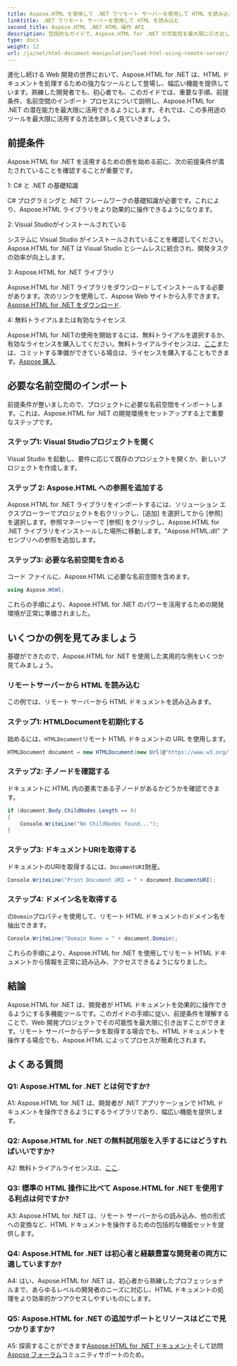 ```yaml
---
title: Aspose.HTML を使用して .NET でリモート サーバーを使用して HTML を読み込む
linktitle: .NET でリモート サーバーを使用して HTML を読み込む
second_title: Aspose.HTML .NET HTML 操作 API
description: 包括的なガイドで、Aspose.HTML for .NET の可能性を最大限に引き出します。名前空間をインポートする方法、リモート HTML ドキュメントにアクセスする方法などを学習します。
type: docs
weight: 12
url: /ja/net/html-document-manipulation/load-html-using-remote-server/
---
```


進化し続ける Web 開発の世界において、Aspose.HTML for .NET は、HTML ドキュメントを処理するための強力なツールとして登場し、幅広い機能を提供しています。熟練した開発者でも、初心者でも、このガイドでは、重要な手順、前提条件、名前空間のインポート プロセスについて説明し、Aspose.HTML for .NET の潜在能力を最大限に活用できるようにします。それでは、この多用途のツールを最大限に活用する方法を詳しく見ていきましょう。

## 前提条件

Aspose.HTML for .NET を活用するための旅を始める前に、次の前提条件が満たされていることを確認することが重要です。

1: C# と .NET の基礎知識

C# プログラミングと .NET フレームワークの基礎知識が必要です。これにより、Aspose.HTML ライブラリをより効果的に操作できるようになります。

2: Visual Studioがインストールされている

システムに Visual Studio がインストールされていることを確認してください。Aspose.HTML for .NET は Visual Studio とシームレスに統合され、開発タスクの効率が向上します。

3: Aspose.HTML for .NET ライブラリ

Aspose.HTML for .NET ライブラリをダウンロードしてインストールする必要があります。次のリンクを使用して、Aspose Web サイトから入手できます。[Aspose.HTML for .NET をダウンロード](https://releases.aspose.com/html/net/).

4: 無料トライアルまたは有効なライセンス

Aspose.HTML for .NETの使用を開始するには、無料トライアルを選択するか、有効なライセンスを購入してください。無料トライアルライセンスは、[ここ](https://releases.aspose.com/)または、コミットする準備ができている場合は、ライセンスを購入することもできます。[Aspose 購入](https://purchase.aspose.com/buy).

## 必要な名前空間のインポート

前提条件が整いましたので、プロジェクトに必要な名前空間をインポートします。これは、Aspose.HTML for .NET の開発環境をセットアップする上で重要なステップです。

### ステップ1: Visual Studioプロジェクトを開く

Visual Studio を起動し、要件に応じて既存のプロジェクトを開くか、新しいプロジェクトを作成します。

### ステップ 2: Aspose.HTML への参照を追加する

Aspose.HTML for .NET ライブラリをインポートするには、ソリューション エクスプローラーでプロジェクトを右クリックし、[追加] を選択してから [参照] を選択します。参照マネージャーで [参照] をクリックし、Aspose.HTML for .NET ライブラリをインストールした場所に移動します。"Aspose.HTML.dll" アセンブリへの参照を追加します。

### ステップ3: 必要な名前空間を含める

コード ファイルに、Aspose.HTML に必要な名前空間を含めます。

```csharp
using Aspose.Html;
```

これらの手順により、Aspose.HTML for .NET のパワーを活用するための開発環境が正常に準備されました。

## いくつかの例を見てみましょう

基礎ができたので、Aspose.HTML for .NET を使用した実用的な例をいくつか見てみましょう。

### リモートサーバーから HTML を読み込む

この例では、リモート サーバーから HTML ドキュメントを読み込みます。

### ステップ1: HTMLDocumentを初期化する

始めるには、`HTMLDocument`リモート HTML ドキュメントの URL を使用します。

```csharp
HTMLDocument document = new HTMLDocument(new Url(@"https://www.w3.org/TR/html5/");
```

### ステップ2: 子ノードを確認する

ドキュメントに HTML 内の要素である子ノードがあるかどうかを確認できます。

```csharp
if (document.Body.ChildNodes.Length == 0)
{
    Console.WriteLine("No ChildNodes found...");
}
```

### ステップ3: ドキュメントURIを取得する

ドキュメントのURIを取得するには、`DocumentURI`財産。

```csharp
Console.WriteLine("Print Document URI = " + document.DocumentURI);
```

### ステップ4: ドメイン名を取得する

の`Domain`プロパティを使用して、リモート HTML ドキュメントのドメイン名を抽出できます。

```csharp
Console.WriteLine("Domain Name = " + document.Domain);
```

これらの手順により、Aspose.HTML for .NET を使用してリモート HTML ドキュメントから情報を正常に読み込み、アクセスできるようになりました。

## 結論

Aspose.HTML for .NET は、開発者が HTML ドキュメントを効果的に操作できるようにする多機能ツールです。このガイドの手順に従い、前提条件を理解することで、Web 開発プロジェクトでその可能性を最大限に引き出すことができます。リモート サーバーからデータを取得する場合でも、HTML ドキュメントを操作する場合でも、Aspose.HTML によってプロセスが簡素化されます。

## よくある質問

### Q1: Aspose.HTML for .NET とは何ですか?

A1: Aspose.HTML for .NET は、開発者が .NET アプリケーションで HTML ドキュメントを操作できるようにするライブラリであり、幅広い機能を提供します。

### Q2: Aspose.HTML for .NET の無料試用版を入手するにはどうすればいいですか?

 A2: 無料トライアルライセンスは、[ここ](https://releases.aspose.com/).

### Q3: 標準の HTML 操作に比べて Aspose.HTML for .NET を使用する利点は何ですか?

A3: Aspose.HTML for .NET は、リモート サーバーからの読み込み、他の形式への変換など、HTML ドキュメントを操作するための包括的な機能セットを提供します。

### Q4: Aspose.HTML for .NET は初心者と経験豊富な開発者の両方に適していますか?

A4: はい、Aspose.HTML for .NET は、初心者から熟練したプロフェッショナルまで、あらゆるレベルの開発者のニーズに対応し、HTML ドキュメントの処理をより効率的かつアクセスしやすいものにします。

### Q5: Aspose.HTML for .NET の追加サポートとリソースはどこで見つかりますか?

 A5: 探索することができます[Aspose.HTML for .NET ドキュメント](https://reference.aspose.com/html/net/)そして訪問[Aspose フォーラム](https://forum.aspose.com/)コミュニティサポートのため。